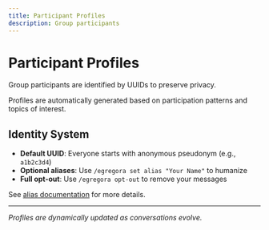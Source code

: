 ```yaml
---
title: Participant Profiles
description: Group participants
---
```


# Participant Profiles

Group participants are identified by UUIDs to preserve privacy.

Profiles are automatically generated based on participation patterns and topics of interest.

## Identity System

- **Default UUID**: Everyone starts with anonymous pseudonym (e.g., `a1b2c3d4`)
- **Optional aliases**: Use `/egregora set alias "Your Name"` to humanize
- **Full opt-out**: Use `/egregora opt-out` to remove your messages

See [alias documentation](https://github.com/franklinbaldo/egregora/blob/main/ALIASES.md) for more details.

---

*Profiles are dynamically updated as conversations evolve.*
